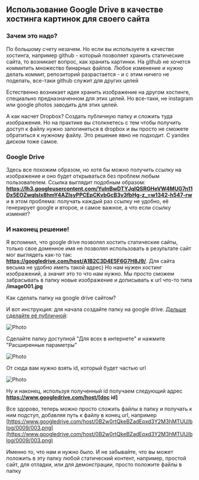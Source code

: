 <!--
{ "title":"Использование Google Drive в качестве хостинга картинок для своего сайта",
  "category":"AboutAll",
  "date":"15.07.2015",
  "change":"24.08.2015",
  "slug":"00009",
  "comments":"55a68f793066cfbef2fd729a" }
-->

## Использование Google Drive в качестве хостинга картинок для своего сайта

### Зачем это надо?

По большому счету незачем. Но если вы используете в качестве хостинга, например github - который позволяет хранить статические сайта, то возникает вопрос, как хранить картинки. На github не хочется коммитить множество бинарных файлов. Любое изменение и нужно делать коммит, репозиторий разрастается - и с этим ничего не поделать, все-таки github служит для других целей

Естественно возникает идея хранить изображение на другом хостинге, специально предназначенном для этих целей. Но все-таки, не instagram или google photos заводить для этих целей.

А как насчет Dropbox? Создать публичную папку и сложить туда изображения. Но на практике вы столкнетесь с тем чтобы получить доступ к файлу нужно залогиниться в dropbox и вы просто не сможете обратиться к нужному файлу. Это решение явно не подходит. С yandex диском тоже самое.

### Google Drive

Здесь все похожим образом, но хотя бы можно получить ссылку на изображение и оно будет открываться без проблем любым пользователем. Ссылка выглядит подобным образом: **https://lh3.googleusercontent.com/YuInBwDTYJqIQSRGHeVW4MUG7n11Dx5EOZwqlsIx8hmY4AZlsyPPCEpCKvbGcB3v3fbHg-z_=w1342-h547-rw** и в этом проблема: получать каждый раз ссылку не удобно, её генерирует google и второе, и самое важное, а что если ссылку изменят?

### И наконец решение!

Я вспомнил, что google drive позволял хостить статические сайты, только свое доменное имя не позволял использовать в результате сайт мог выглядеть как-то так: **https://googledrive.com/host/A1B2C3D4E5F6G7H8J9/**. Для сайта весьма не удобно иметь такой адрес) Но нам нужен хостинг изображений, а значит это то что нам нужно. Мы просто сможем забрасывать в папку новые изображение и дописывать к url что-то типа **/image001.jpg**

Как сделать папку на google drive сайтом?

И вот инструкция: для начала создайте папку на google drive. [Дальше сделайте её публичной](https://support.google.com/drive/answer/2881970?hl=en):

![Photo](https://www.googledrive.com/host/0B2w0rtQkeBZadEpxd3Y2M3hMTUU/blog/0009/001.png)


Сделайте папку доступной "Для всех в интернете" и нажмите "Расширенные параметры"

![Photo](https://www.googledrive.com/host/0B2w0rtQkeBZadEpxd3Y2M3hMTUU/blog/0009/002.png)


От сюда вам нужно взять id, который будет частью url

![Photo](https://www.googledrive.com/host/0B2w0rtQkeBZadEpxd3Y2M3hMTUU/blog/0009/003.png)


Ну и наконец, используя полученный id получаем следующий адрес **https://www.googledrive.com/host/[doc id]**

Все здорово, теперь можно просто сложить файлы в папку и получать к ним подступ, добавляя путь к файлу в конец url, например [https://www.googledrive.com/host/0B2w0rtQkeBZadEpxd3Y2M3hMTUU/blog/0009/003.png](https://www.googledrive.com/host/0B2w0rtQkeBZadEpxd3Y2M3hMTUU/blog/0009/003.png)

Именно то, что нам и нужно было. И не забывайте, что вы может положить в эту папку любой статический контент, например, простой сайт, для отладки, или для демонстрации, просто положите файлы в папку